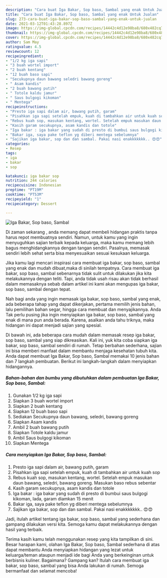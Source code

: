 ```yaml
---
description: "Cara buat Iga Bakar, Sop baso, Sambal yang enak Untuk Jualan"
title: "Cara buat Iga Bakar, Sop baso, Sambal yang enak Untuk Jualan"
slug: 273-cara-buat-iga-bakar-sop-baso-sambal-yang-enak-untuk-jualan
date: 2021-03-12T01:43:28.897Z
image: https://img-global.cpcdn.com/recipes/14442c4d12e98ba8/680x482cq70/iga-bakar-sop-baso-sambal-foto-resep-utama.jpg
thumbnail: https://img-global.cpcdn.com/recipes/14442c4d12e98ba8/680x482cq70/iga-bakar-sop-baso-sambal-foto-resep-utama.jpg
cover: https://img-global.cpcdn.com/recipes/14442c4d12e98ba8/680x482cq70/iga-bakar-sop-baso-sambal-foto-resep-utama.jpg
author: Sam May
ratingvalue: 4.5
reviewcount: 12
recipeingredient:
- "1/2 kg iga sapi"
- "3 buah wortel import"
- "2 buah kentang"
- "12 buah baso sapi"
- "Secukupnya daun bawang seledri bawang goreng"
- " Asam kandis"
- "2 buah bawang putih"
- " Totole kaldu jamur"
- " Saus bulgogi kikoman"
- " Mentega"
recipeinstructions:
- "Presto iga sapi dalam air, bawang putih, garam"
- "Pisahkan iga sapi setelah empuk, kuah di tambahkan air untuk kuah sop"
- "Rebus kuah sop, masukan kentang, wortel. Setelah empuk masukan daun bawang, seledri, bawang goreng. Masukan baso rebus sebentar"
- "Kasih garam secukupnya, asam kandis dan totole"
- "Iga bakar : iga bakar yang sudah di presto di bumbui saus bulgogi kikoman, lada, garam diamkan 15 menit"
- "Bakar iga, saya pake teflon yg diberi mentega sebelumnya"
- "Sajikan iga bakar, sop dan dan sambal. Pakai nasi enakkkkkkk.. 😍😍"
categories:
- Resep
tags:
- iga
- bakar
- sop

katakunci: iga bakar sop 
nutrition: 244 calories
recipecuisine: Indonesian
preptime: "PT19M"
cooktime: "PT53M"
recipeyield: "1"
recipecategory: Dessert

---
```



![Iga Bakar, Sop baso, Sambal](https://img-global.cpcdn.com/recipes/14442c4d12e98ba8/680x482cq70/iga-bakar-sop-baso-sambal-foto-resep-utama.jpg)

Di zaman  sekarang , anda memang dapat membeli hidangan praktis tanpa harus repot membuatnya sendiri. Namun, untuk kamu yang ingin menyuguhkan sajian terbaik kepada keluarga, maka kamu memang lebih bagus menghidangkannya dengan tangan sendiri. Pasalnya, memasak sendiri lebih sehat serta bisa menyesuaikan sesuai kesukaan keluarga.

Jika kamu lagi mencari inspirasi cara membuat iga bakar, sop baso, sambal yang enak dan mudah dibuat,maka di sinilah tempatnya. Cara membuat iga bakar, sop baso, sambal  sebenarnya tidak sulit untuk dilakukan jika kita melakukannya dengan teliti. Tapi, anda tidak usah risau akan tidak berhasil dalam memasaknya 
sebab dalam artikel ini kami akan mengupas iga bakar, sop baso, sambal dengan tepat.  



Nah bagi anda yang ingin memasak iga bakar, sop baso, sambal yang enak, ada beberapa tahap yang dapat dikerjakan, pertama memilih jenis bahan, lalu pemilihan bahan segar, hingga cara membuat dan menyajikannya. Anda Tak perlu pusing jika ingin menyiapkan iga bakar, sop baso, sambal yang enak di mana pun anda berada. Karena, asalkan anda  tahu triknya, maka hidangan ini dapat menjadi sajian yang spesial.

Di bawah ini, ada beberapa cara mudah dalam memasak resep iga bakar, sop baso, sambal yang siap dikreasikan. Kali ini, yuk kita coba siapkan iga bakar, sop baso, sambal sendiri di rumah. Tetap berbahan sederhana, sajian ini bisa memberi manfaat dalam membantu menjaga kesehatan tubuh kita. Anda dapat membuat Iga Bakar, Sop baso, Sambal memakai 10 jenis bahan dan 7 langkah pembuatan. Berikut ini langkah-langkah dalam menyiapkan hidangannya.

<!--inarticleads1-->

##### Bahan-bahan dan bumbu yang dibutuhkan dalam pembuatan Iga Bakar, Sop baso, Sambal:

1. Gunakan 1/2 kg iga sapi
1. Siapkan 3 buah wortel import
1. Siapkan 2 buah kentang
1. Siapkan 12 buah baso sapi
1. Sediakan Secukupnya daun bawang, seledri, bawang goreng
1. Siapkan  Asam kandis
1. Ambil 2 buah bawang putih
1. Siapkan  Totole kaldu jamur
1. Ambil  Saus bulgogi kikoman
1. Siapkan  Mentega




<!--inarticleads2-->

##### Cara menyiapkan Iga Bakar, Sop baso, Sambal:

1. Presto iga sapi dalam air, bawang putih, garam
1. Pisahkan iga sapi setelah empuk, kuah di tambahkan air untuk kuah sop
1. Rebus kuah sop, masukan kentang, wortel. Setelah empuk masukan daun bawang, seledri, bawang goreng. Masukan baso rebus sebentar
1. Kasih garam secukupnya, asam kandis dan totole
1. Iga bakar : iga bakar yang sudah di presto di bumbui saus bulgogi kikoman, lada, garam diamkan 15 menit
1. Bakar iga, saya pake teflon yg diberi mentega sebelumnya
1. Sajikan iga bakar, sop dan dan sambal. Pakai nasi enakkkkkkk.. 😍😍




Jadi, itulah artikel tentang  iga bakar, sop baso, sambal  yang sederhana dan gampang dilakukan versi kita. Semoga kamu dapat melakukannya dengan hasil yang terbaik. 

Terima kasih kamu telah menggunakan resep yang kita tampilkan di sini. Besar harapan kami, olahan  Iga Bakar, Sop baso, Sambal sederhana di atas dapat membantu Anda menyiapkan hidangan yang lezat untuk keluarga/teman ataupun menjadi ide bagi Anda yang berkeinginan untuk berbisnis kuliner. Bagaimana? Gampang kan? Itulah cara membuat iga bakar, sop baso, sambal yang bisa Anda lakukan di rumah. Semoga bermanfaat dan selamat mencoba!

